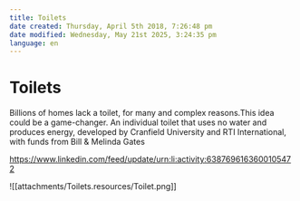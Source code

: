 ```yaml
---
title: Toilets
date created: Thursday, April 5th 2018, 7:26:48 pm
date modified: Wednesday, May 21st 2025, 3:24:35 pm
language: en
---
```


# Toilets

Billions of homes lack a toilet, for many and complex reasons.This idea could be a game-changer. An individual toilet that uses no water and produces energy, developed by Cranfield University and RTI International, with funds from Bill & Melinda Gates

<https://www.linkedin.com/feed/update/urn:li:activity:6387696163600105472>

![[attachments/Toilets.resources/Toilet.png]]
